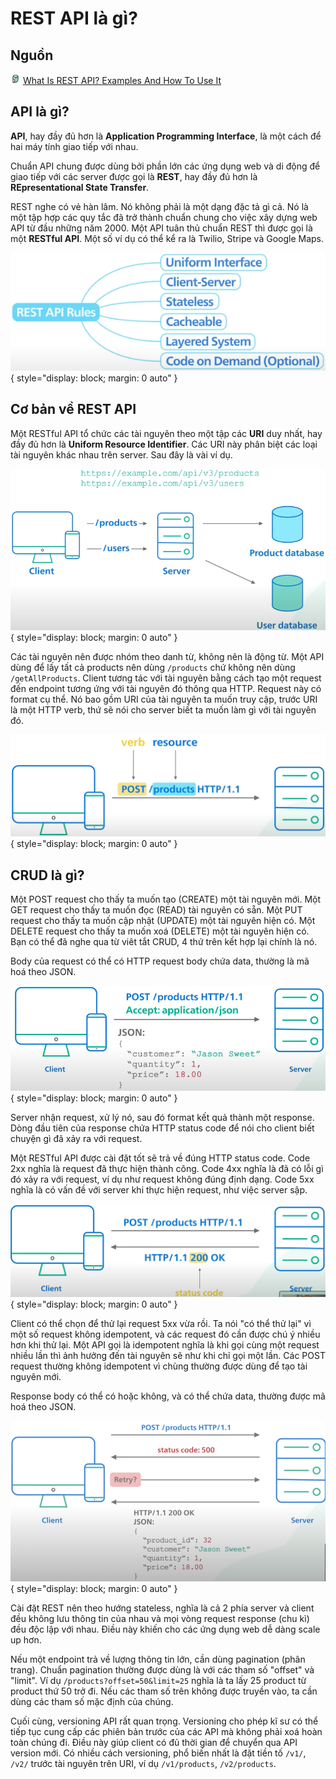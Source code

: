 # REST API là gì?

## Nguồn

<img src="../../../img/bytebytego.png" width="16" height="16"/> [What Is REST API? Examples And How To Use It](https://www.youtube.com/watch?v=-mN3VyJuCjM)

## API là gì?

**API**, hay đầy đủ hơn là **Application Programming Interface**, là một cách để hai máy tính giao tiếp với nhau.

Chuẩn API chung được dùng bởi phần lớn các ứng dụng web và di động để giao tiếp với các server được gọi là **REST**, hay đầy đủ hơn là **REpresentational State Transfer**.

REST nghe có vẻ hàn lâm. Nó không phải là một dạng đặc tả gì cả. Nó là một tập hợp các quy tắc đã trở thành chuẩn chung cho việc xây dựng web API từ đầu những năm 2000. Một API tuân thủ chuẩn REST thì được gọi là một **RESTful API**. Một số ví dụ có thể kể ra là Twilio, Stripe và Google Maps.

![!figure1](figure1.png){ style="display: block; margin: 0 auto" }

## Cơ bản về REST API

Một RESTful API tổ chức các tài nguyên theo một tập các **URI** duy nhất, hay đầy đủ hơn là **Uniform Resource Identifier**. Các URI này phân biệt các loại tài nguyên khác nhau trên server. Sau đây là vài ví dụ.

![!figure2](figure2.png){ style="display: block; margin: 0 auto" }

Các tài nguyên nên được nhóm theo danh từ, không nên là động từ. Một API dùng để lấy tất cả products nên dùng `/products` chứ không nên dùng `/getAllProducts`. Client tương tác với tài nguyên bằng cách tạo một request đến endpoint tương ứng với tài nguyên đó thông qua HTTP. Request này có format cụ thể. Nó bao gồm URI của tài nguyên ta muốn truy cập, trước URI là một HTTP verb, thứ sẽ nói cho server biết ta muốn làm gì với tài nguyên đó.

![!figure3](figure3.png){ style="display: block; margin: 0 auto" }

## CRUD là gì?

Một POST request cho thấy ta muốn tạo (CREATE) một tài nguyên mới. Một GET request cho thấy ta muốn đọc (READ) tài nguyên có sẵn. Một PUT request cho thấy ta muốn cập nhật (UPDATE) một tài nguyên hiện có. Một DELETE request cho thấy ta muốn xoá (DELETE) một tài nguyên hiện có. Bạn có thể đã nghe qua từ viêt tắt CRUD, 4 thứ trên kết hợp lại chính là nó.

Body của request có thể có HTTP request body chứa data, thường là mã hoá theo JSON. 

![!figure4](figure4.png){ style="display: block; margin: 0 auto" }

Server nhận request, xử lý nó, sau đó format kết quả thành một response. Dòng đầu tiên của response chứa HTTP status code để nói cho client biết chuyện gì đã xảy ra với request.

Một RESTful API được cài đặt tốt sẽ trả về đúng HTTP status code. Code 2xx nghĩa là request đã thực hiện thành công. Code 4xx nghĩa là đã có lỗi gì đó xảy ra với request, ví dụ như request không đúng định dạng. Code 5xx nghĩa là có vấn đề với server khi thực hiện request, như việc server sập.

![!figure5](figure5.png){ style="display: block; margin: 0 auto" }

Client có thể chọn để thử lại request 5xx vừa rồi. Ta nói "có thể thử lại" vì một số request không idempotent, và các request đó cần được chú ý nhiều hơn khi thử lại. Một API gọi là idempotent nghĩa là khi gọi cùng một request nhiều lần thì ảnh hưởng đến tài nguyên sẽ như khi chỉ gọi một lần. Các POST request thường không idempotent vì chùng thường được dùng để tạo tài nguyên mới.

Response body có thể có hoặc không, và có thể chứa data, thường được mã hoá theo JSON.

![!figure6](figure6.png){ style="display: block; margin: 0 auto" }

Cài đặt REST nên theo hướng stateless, nghĩa là cả 2 phía server và client đều không lưu thông tin của nhau và mọi vòng request response (chu kì) đều độc lập với nhau. Điều này khiến cho các ứng dụng web dễ dàng scale up hơn.

Nếu một endpoint trả về lượng thông tin lớn, cần dùng pagination (phân trang). Chuẩn pagination thường được dùng là với các tham số "offset" và "limit". Ví dụ `/products?offset=50&limit=25` nghĩa là ta lấy 25 product từ product thứ 50 trở đi. Nếu các tham số trên không được truyền vào, ta cần dùng các tham số mặc định của chúng.

Cuối cùng, versioning API rất quan trọng. Versioning cho phép kĩ sư có thể tiếp tục cung cấp các phiên bản trước của các API mà không phải xoá hoàn toàn chúng đi. Điều này giúp client có đủ thời gian để chuyển qua API version mới. Có nhiều cách versioning, phổ biến nhất là đặt tiền tố `/v1/`, `/v2/` trước tài nguyên trên URI, ví dụ `/v1/products`, `/v2/products`.
